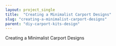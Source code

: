 ```yaml
---
layout: project_single
title:  "Creating a Minimalist Carport Designs"
slug: "creating-a-minimalist-carport-designs"
parent: "diy-carport-kits-design"
---
```

Creating a Minimalist Carport Designs